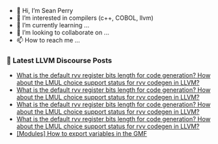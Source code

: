 - 👋 Hi, I’m Sean Perry
- 👀 I’m interested in compilers (c++, COBOL, llvm)
- 🌱 I’m currently learning ...
- 💞️ I’m looking to collaborate on ...
- 📫 How to reach me ...

<!---
s66perry/s66perry is a ✨ special ✨ repository because its `README.md` (this file) appears on your GitHub profile.
You can click the Preview link to take a look at your changes.
--->
### 📕 Latest LLVM Discourse Posts

<!-- DISCOURSE-LLVM:START -->
- [What is the default rvv register bits length for code generation? How about the LMUL choice support status for rvv codegen in LLVM?](https://discourse.llvm.org/t/what-is-the-default-rvv-register-bits-length-for-code-generation-how-about-the-lmul-choice-support-status-for-rvv-codegen-in-llvm/72082#post_6)
- [What is the default rvv register bits length for code generation? How about the LMUL choice support status for rvv codegen in LLVM?](https://discourse.llvm.org/t/what-is-the-default-rvv-register-bits-length-for-code-generation-how-about-the-lmul-choice-support-status-for-rvv-codegen-in-llvm/72082#post_5)
- [What is the default rvv register bits length for code generation? How about the LMUL choice support status for rvv codegen in LLVM?](https://discourse.llvm.org/t/what-is-the-default-rvv-register-bits-length-for-code-generation-how-about-the-lmul-choice-support-status-for-rvv-codegen-in-llvm/72082#post_4)
- [What is the default rvv register bits length for code generation? How about the LMUL choice support status for rvv codegen in LLVM?](https://discourse.llvm.org/t/what-is-the-default-rvv-register-bits-length-for-code-generation-how-about-the-lmul-choice-support-status-for-rvv-codegen-in-llvm/72082#post_3)
- [[Modules] How to export variables in the GMF](https://discourse.llvm.org/t/modules-how-to-export-variables-in-the-gmf/72083#post_2)
<!-- DISCOURSE-LLVM:END -->
